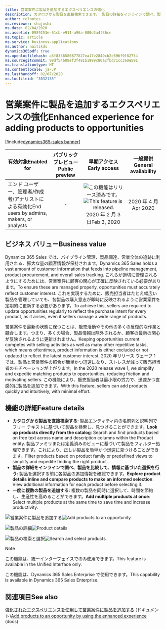 ```yaml
---
title: 営業案件に製品を追加するエクスペリエンスの強化
description: カタログから製品を直接検索できます。 製品の詳細をインラインで調べ、製品を比較して、情報に基づいた選択を行うことができます。 一度に複数の製品を追加できます。
author: relnotes
ms.reviewer: shujoshi
ms.date: 02/04/2020
ms.assetid: 0989253e-61cb-e911-a96a-000d3a4f36ce
ms.topic: article
ms.service: business-applications
ms.author: naitikds
dynamics365pdf: true
ms.openlocfilehash: a5f8356580877827ea17e2849cb2e596f9f82734
ms.sourcegitcommit: 99df54b08ef3f481b1999c80acfbd71cc3a0e591
ms.translationtype: HT
ms.contentlocale: ja-JP
ms.lasthandoff: 02/07/2020
ms.locfileid: "3032135"
---
```

# <a name="enhanced-experience-for-adding-products-to-opportunities"></a><span data-ttu-id="e323f-105">営業案件に製品を追加するエクスペリエンスの強化</span><span class="sxs-lookup"><span data-stu-id="e323f-105">Enhanced experience for adding products to opportunities</span></span>
[!include[dynamics365-sales banner](../includes/dynamics365-sales.md)]

| <span data-ttu-id="e323f-106">有効対象</span><span class="sxs-lookup"><span data-stu-id="e323f-106">Enabled for</span></span>    |  <span data-ttu-id="e323f-107">パブリック プレビュー</span><span class="sxs-lookup"><span data-stu-id="e323f-107">Public preview</span></span> | <span data-ttu-id="e323f-108">早期アクセス</span><span class="sxs-lookup"><span data-stu-id="e323f-108">Early access</span></span> | <span data-ttu-id="e323f-109">一般提供</span><span class="sxs-lookup"><span data-stu-id="e323f-109">General availability</span></span> | 
| ---------- | :----------: |:----------: |:----------: |
|<span data-ttu-id="e323f-110">エンド ユーザー、管理者/作成者/アナリストによる有効化</span><span class="sxs-lookup"><span data-stu-id="e323f-110">End users by admins, makers, or analysts</span></span>|-|<span data-ttu-id="e323f-111">![この機能はリリース済みです。](/dynamics365-release-plan/media/green-checkmark.png "この機能はリリース済みです。")</span><span class="sxs-lookup"><span data-stu-id="e323f-111">![This feature is released.](/dynamics365-release-plan/media/green-checkmark.png "This feature is released.")</span></span> <span data-ttu-id="e323f-112">2020 年 2 月 3 日</span><span class="sxs-lookup"><span data-stu-id="e323f-112">Feb 3, 2020</span></span>| <span data-ttu-id="e323f-113">2020 年 4 月</span><span class="sxs-lookup"><span data-stu-id="e323f-113">Apr 2020</span></span>|


## <a name="business-value"></a><span data-ttu-id="e323f-114">ビジネス バリュー</span><span class="sxs-lookup"><span data-stu-id="e323f-114">Business value</span></span>
<!-- bv start -->
<span data-ttu-id="e323f-115">Dynamics 365 Sales では、パイプライン管理、製品調達、営業全体の追跡に利用される、膨大な量の顧客情報が保持されます。</span><span class="sxs-lookup"><span data-stu-id="e323f-115">Dynamics 365 Sales holds a vast amount of customer information that feeds into pipeline management, product procurement, and overall sales tracking.</span></span> <span data-ttu-id="e323f-116">これらが適切に管理されるようにするためには、営業案件に顧客の関心が正確に反映されている必要があります。</span><span class="sxs-lookup"><span data-stu-id="e323f-116">To ensure these are managed properly, opportunities must accurately reflect customer interest.</span></span> <span data-ttu-id="e323f-117">これを実現するために、販売担当者はたとえ幅広い製品を管理していても、各製品の購入意志が即時に反映されるように営業案件を定期的に更新する必要があります。</span><span class="sxs-lookup"><span data-stu-id="e323f-117">To achieve this, sellers are required to update opportunities regularly to reflect the purchase intent for every product, as it arises, even if sellers manage a wide range of products.</span></span> 

<span data-ttu-id="e323f-118">営業案件を最新の状態に保つことは、販売活動やその他の多くの反復的な作業と競合します。つまり、多くの場合、製品情報は除外されるか、顧客の最新の関心が反映されるように更新されません。</span><span class="sxs-lookup"><span data-stu-id="e323f-118">Keeping opportunities current competes with selling activities as well as many other repetitive tasks, which means oftentimes, product information is either excluded or not updated to reflect the latest customer interest.</span></span> <span data-ttu-id="e323f-119">2020 年リリース ウェーブ 1 では、製品と営業案件の照合が簡単かつ迅速になり、ストレスが減って販売担当者のモチベーションが上がります。</span><span class="sxs-lookup"><span data-stu-id="e323f-119">In the 2020 release wave 1, we simplify and expedite matching products to opportunities, reducing friction and motivating sellers.</span></span> <span data-ttu-id="e323f-120">この機能により、販売担当者は最小限の労力で、迅速かつ直感的に製品を追加できます。</span><span class="sxs-lookup"><span data-stu-id="e323f-120">With this feature, sellers can add products quickly and intuitively, with minimal effort.</span></span>
<!-- bv end -->



## <a name="feature-details"></a><span data-ttu-id="e323f-121">機能の詳細</span><span class="sxs-lookup"><span data-stu-id="e323f-121">Feature details</span></span>
<!--feature detail start -->
- <span data-ttu-id="e323f-122">**カタログから製品を直接検索する**: 製品エンティティ内の名前列と説明列でフリー テキストに基づいて製品を検索し、見つけることができます。</span><span class="sxs-lookup"><span data-stu-id="e323f-122">**Look up products directly from the catalog**: Search and find products based on free text across name and description columns within the Product entity.</span></span> <span data-ttu-id="e323f-123">製品ファミリまたは定義済みのビューに基づいて製品をフィルター処理できます。これにより、正しい製品を簡単かつ迅速に見つけることができます。</span><span class="sxs-lookup"><span data-stu-id="e323f-123">Filter products based on product family or predefined views to simplify and expedite finding the right product.</span></span>
- <span data-ttu-id="e323f-124">**製品の詳細をインラインで調べ、製品を比較して、情報に基づいた選択を行う**: 製品を選択する前に各製品の追加情報を確認できます。</span><span class="sxs-lookup"><span data-stu-id="e323f-124">**Explore product details inline and compare products to make an informed selection**: View additional information for each product before selecting it.</span></span>
- <span data-ttu-id="e323f-125">**一度に複数の製品を追加する**: 複数の製品を同時に選択して、時間を節約し、生産性を高めることができます。</span><span class="sxs-lookup"><span data-stu-id="e323f-125">**Add multiple products at once**: Select multiple products at the same time to save time and increase productivity.</span></span>
<!--feature detail end -->

<span data-ttu-id="e323f-126">![営業案件に製品を追加する](media/add-products-opportunity.png "営業案件に製品を追加する")</span><span class="sxs-lookup"><span data-stu-id="e323f-126">![Add products to an opportunity](media/add-products-opportunity.png "Add products to an opportunity")</span></span>
<!-- Picture 1 -->
<span data-ttu-id="e323f-127">![製品の詳細](media/product-details.png "製品の詳細")</span><span class="sxs-lookup"><span data-stu-id="e323f-127">![Product details](media/product-details.png "Product details")</span></span>
<!-- Picture 2 -->
<span data-ttu-id="e323f-128">![製品の検索と選択](media/search-select-products.png "製品の検索と選択")</span><span class="sxs-lookup"><span data-stu-id="e323f-128">![Search and select products](media/search-select-products.png "Search and select products")</span></span>
<!-- Picture 3 -->

> [!NOTE]
> <span data-ttu-id="e323f-129">この機能は、統一インターフェイスでのみ使用できます。</span><span class="sxs-lookup"><span data-stu-id="e323f-129">This feature is available in the Unified Interface only.</span></span> 
>
> <span data-ttu-id="e323f-130">この機能は、Dynamics 365 Sales Enterprise で使用できます。</span><span class="sxs-lookup"><span data-stu-id="e323f-130">This capability is available in Dynamics 365 Sales Enterprise.</span></span>







## <a name="see-also"></a><span data-ttu-id="e323f-131">関連項目</span><span class="sxs-lookup"><span data-stu-id="e323f-131">See also</span></span>

<span data-ttu-id="e323f-132">[強化されたエクスペリエンスを使用して営業案件に製品を追加する](https://docs.microsoft.com/dynamics365/sales-enterprise/add-products-enhanced-experience) (ドキュメント)</span><span class="sxs-lookup"><span data-stu-id="e323f-132">[Add products to an opportunity by using the enhanced experience](https://docs.microsoft.com/dynamics365/sales-enterprise/add-products-enhanced-experience) (docs)</span></span>
